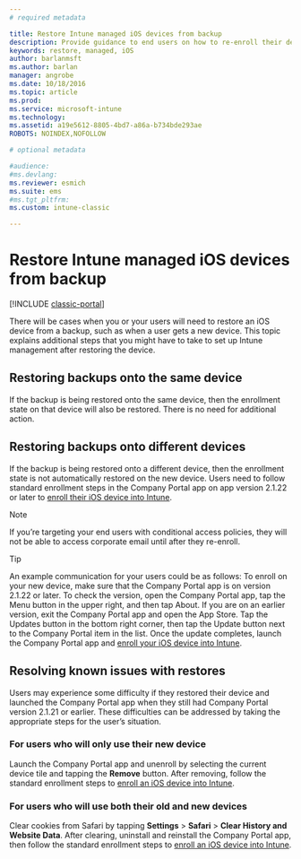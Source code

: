 ```yaml
---
# required metadata

title: Restore Intune managed iOS devices from backup 
description: Provide guidance to end users on how to re-enroll their devices after restoring from backup.
keywords: restore, managed, iOS
author: barlanmsft
ms.author: barlan
manager: angrobe
ms.date: 10/18/2016
ms.topic: article
ms.prod:
ms.service: microsoft-intune
ms.technology:
ms.assetid: a19e5612-8805-4bd7-a86a-b734bde293ae
ROBOTS: NOINDEX,NOFOLLOW

# optional metadata

#audience:
#ms.devlang:
ms.reviewer: esmich
ms.suite: ems
#ms.tgt_pltfrm:
ms.custom: intune-classic

---
```


# Restore Intune managed iOS devices from backup

[!INCLUDE [classic-portal](../includes/classic-portal.md)]

There will be cases when you or your users will need to restore an iOS device from a backup, such as when a user gets a new device. This topic explains additional steps that you might have to take to set up Intune management after restoring the device.

## Restoring backups onto the same device

If the backup is being restored onto the same device, then the enrollment state on that device will also be restored. There is no need for additional action.

## Restoring backups onto different devices

If the backup is being restored onto a different device, then the enrollment state is not automatically restored on the new device. Users need to follow standard enrollment steps in the Company Portal app on app version 2.1.22 or later to [enroll their iOS device into Intune](/intune-user-help/enroll-your-device-in-intune-ios).

> [!NOTE]
> If you’re targeting your end users with conditional access policies, they will not be able to access corporate email until after they re-enroll.

> [!TIP]
> An example communication for your users could be as follows:
To enroll on your new device, make sure that the Company Portal app is on version 2.1.22 or later. To check the version, open the Company Portal app, tap the Menu button in the upper right, and then tap About. If you are on an earlier version, exit the Company Portal app and open the App Store. Tap the Updates button in the bottom right corner, then tap the Update button next to the Company Portal item in the list. Once the update completes, launch the Company Portal app and [enroll your iOS device into Intune](/intune-user-help/enroll-your-device-in-intune-ios).

## Resolving known issues with restores

Users may experience some difficulty if they restored their device and launched the Company Portal app when they still had Company Portal version 2.1.21 or earlier. These difficulties can be addressed by taking the appropriate steps for the user’s situation.

### For users who will only use their new device
Launch the Company Portal app and unenroll by selecting the current device tile and tapping the __Remove__ button. After removing, follow the standard enrollment steps to [enroll an iOS device into Intune](/intune-user-help/enroll-your-device-in-intune-ios).

### For users who will use both their old and new devices
Clear cookies from Safari by tapping __Settings__ > __Safari__ > __Clear History and Website Data__. After clearing,  uninstall and reinstall the Company Portal app, then follow the standard enrollment steps to [enroll an iOS device into Intune](/intune-user-help/enroll-your-device-in-intune-ios).
